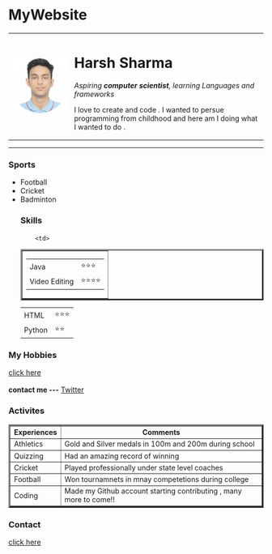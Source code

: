 # MyWebsite
<!DOCTYPE html>
<html lang="en">
<head>
    <meta charset="UTF-8">
    <meta http-equiv="X-UA-Compatible" content="IE=edge">
    <meta name="viewport" content="width=device-width, initial-scale=1.0">
    <title>My First Website😇	</title>
</head>
<table cellspacing = "20">
    <tr>
        <td><img src="fotor_2023-2-23_0_16_24.png" alt=""></td>
        <td>   <h1>Harsh Sharma</h1>
            <p><em>Aspiring <strong> computer scientist</strong>, learning 
                Languages and frameworks </em></p>
                <p>I love to create and code . I wanted to persue 
                    programming from childhood
                    and here am I doing what I wanted to do .   </p>  </td>
    </tr>
</table>

<body>
      
   <hr size ="4">
   <h3>Sports </h3>
   <ul><li>Football
   <li>Cricket </li> 
   <li>Badminton </li>
   <h3>Skills</h3>
   <table border = "3" >
<tr >
    <td>
<table>
    <tr><td>Java</td>
        <td>⭐⭐⭐</td></tr>
        <tr><td>Video Editing</td>
            <td>⭐⭐⭐⭐</td></tr>

</table>
</td>
   
        <td>
<table>
    <tr><td>HTML</td>
        <td>⭐⭐⭐</td></tr>
   <tr> <td>Python</td>
    <td>⭐⭐</td></tr>
    
</table>
    </td>
</tr>


   </table>

</ul>
<h3> My Hobbies </h3>
 <a href="Hobbies.html">click here</a><br><br>
 <strong>contact me ---</strong>
<a href="https://twitter.com/HarshSharma0801">Twitter</a>  
<h3>Activites</h3>
<table border ="3" >
    <thead>
        <tr>
            <th><strong>Experiences</strong></th>
            <th><strong>Comments</strong></th>
        </tr>
    </thead>
    <tbody><tr>
        <td>Athletics</td><td>Gold and Silver medals in 100m and 200m during school </td>
    </tr>
    <tr><td>Quizzing</td> <td>Had an amazing record of winning</td></tr>
    <tr><td>Cricket</td><td>Played professionally under state level coaches</td></tr>
    <tr><td>Football</td><td>Won tournamnets in mnay competetions during 
        college </td></tr>
        <tr><td>Coding</td><td>Made my Github account starting 
            contributing , many more to come!!</td></tr>

</tbody>
    
</table>
<h3>Contact</h3>
<a href="Contact.html">click here</a><br><br>

 
 
</body>
</html>
